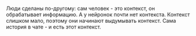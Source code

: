 Люди сделаны по-другому: сам человек - это контекст, он обрабатывает информацию.
А у нейронок почти нет контекста. Контекст слишком мало, поэтому они начинают выдумывать контекст. Сама история в чате - и есть этот контекст.